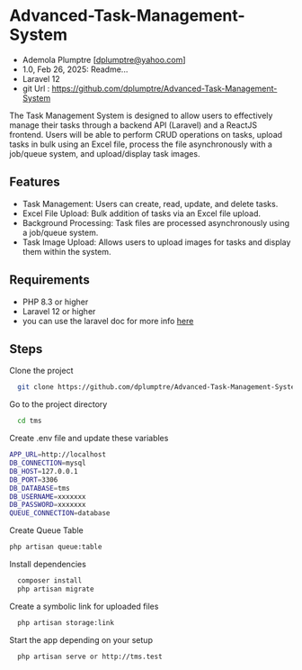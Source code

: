 
# Advanced-Task-Management-System


- Ademola Plumptre [dplumptre@yahoo.com]
- 1.0, Feb 26, 2025: Readme...
- Laravel 12
- git Url : https://github.com/dplumptre/Advanced-Task-Management-System

The Task Management System is designed to allow users to effectively manage their tasks through a backend API (Laravel) and a ReactJS frontend. Users will be able to perform CRUD operations on tasks, upload tasks in bulk using an Excel file, process the file asynchronously with a job/queue system, and upload/display task images.




## Features

- Task Management: Users can create, read, update, and delete tasks.
- Excel File Upload: Bulk addition of tasks via an Excel file upload.
- Background Processing: Task files are processed asynchronously using a job/queue system.
- Task Image Upload: Allows users to upload images for tasks and display them within the system.




## Requirements

-   PHP 8.3 or higher
-   Laravel 12 or higher
-   you can use the laravel doc for more info  [here](https://laravel.com/docs/12.x)



## Steps

Clone the project

```bash
  git clone https://github.com/dplumptre/Advanced-Task-Management-System.git
```

Go to the project directory

```bash
  cd tms
```
Create .env file and update these variables

```bash
APP_URL=http://localhost  
DB_CONNECTION=mysql
DB_HOST=127.0.0.1
DB_PORT=3306
DB_DATABASE=tms
DB_USERNAME=xxxxxxx
DB_PASSWORD=xxxxxxx
QUEUE_CONNECTION=database
```

Create Queue Table
```bash
php artisan queue:table
```

Install dependencies

```bash
  composer install
  php artisan migrate
```

Create a symbolic link for uploaded files
```bash
  php artisan storage:link
```

Start the app depending on your setup

```bash
  php artisan serve or http://tms.test
```
